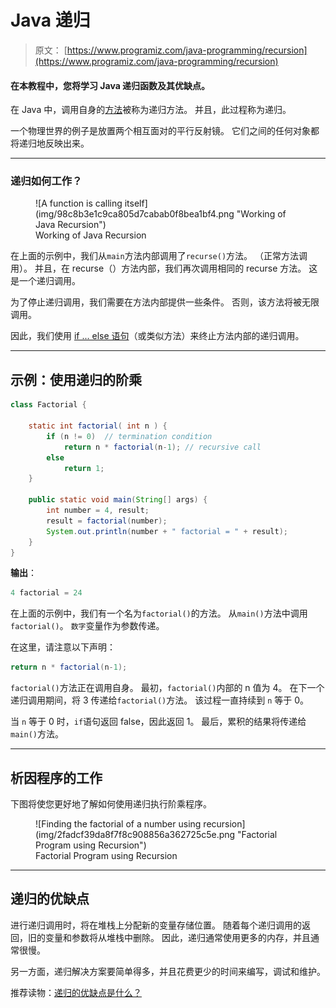 # Java 递归

> 原文： [https://www.programiz.com/java-programming/recursion](https://www.programiz.com/java-programming/recursion)

#### 在本教程中，您将学习 Java 递归函数及其优缺点。

在 Java 中，调用自身的[方法](/java-programming/methods "Java Methods")被称为递归方法。 并且，此过程称为递归。

一个物理世界的例子是放置两个相互面对的平行反射镜。 它们之间的任何对象都将递归地反映出来。

* * *

### 递归如何工作？

<figure>![A function is calling itself](img/98c8b3e1c9ca805d7cabab0f8bea1bf4.png "Working of Java Recursion")

<figcaption>Working of Java Recursion</figcaption>

</figure>

在上面的示例中，我们从`main`方法内部调用了`recurse()`方法。 （正常方法调用）。 并且，在 recurse（）方法内部，我们再次调用相同的 recurse 方法。 这是一个递归调用。

为了停止递归调用，我们需要在方法内部提供一些条件。 否则，该方法将被无限调用。

因此，我们使用 [if ... else 语句](/java-programming/if-else-statement "Java if...else")（或类似方法）来终止方法内部的递归调用。

* * *

## 示例：使用递归的阶乘

```java
class Factorial {

    static int factorial( int n ) {
        if (n != 0)  // termination condition
            return n * factorial(n-1); // recursive call
        else
            return 1;
    }

    public static void main(String[] args) {
        int number = 4, result;
        result = factorial(number);
        System.out.println(number + " factorial = " + result);
    }
}
```

**输出**：

```java
4 factorial = 24
```

在上面的示例中，我们有一个名为`factorial()`的方法。 从`main()`方法中调用`factorial()`。 `数字`变量作为参数传递。

在这里，请注意以下声明：

```java
return n * factorial(n-1);
```

`factorial()`方法正在调用自身。 最初，`factorial()`内部的 n 值为 4。 在下一个递归调用期间，将 3 传递给`factorial()`方法。 该过程一直持续到 `n` 等于 0。

当 `n` 等于 0 时，`if`语句返回 false，因此返回 1。 最后，累积的结果将传递给`main()`方法。

* * *

## 析因程序的工作

下图将使您更好地了解如何使用递归执行阶乘程序。

<figure>![Finding the factorial of a number using recursion](img/2fadcf39da8f7f8c908856a362725c5e.png "Factorial Program using Recursion")

<figcaption>Factorial Program using Recursion</figcaption>

</figure>

* * *

## 递归的优缺点

进行递归调用时，将在堆栈上分配新的变量存储位置。 随着每个递归调用的返回，旧的变量和参数将从堆栈中删除。 因此，递归通常使用更多的内存，并且通常很慢。

另一方面，递归解决方案要简单得多，并且花费更少的时间来编写，调试和维护。

推荐读物：[递归的优缺点是什么？](https://stackoverflow.com/questions/5250733/what-are-the-advantages-and-disadvantages-of-recursion)